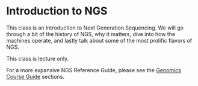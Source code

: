 # Introduction to NGS
This class is an Introduction to Next Generation Sequencing. We will go through a bit of the history of NGS, why it matters, dive into how the machines operate, and lastly talk about some of the most prolific flavors of NGS. 

This class is lecture only. 

For a more expansive NGS Reference Guide, please see the [Genomics Course Guide](https://ru-magic-classes.github.io/Genomics-course-guide/ngs_landing.html) sections. 

